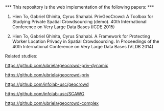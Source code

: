 *** This repository is the web implementation of the following papers: ***

1) Hien To, Gabriel Ghinita, Cyrus Shahabi. PrivGeoCrowd: A Toolbox for Studying Private Spatial Crowdsourcing (demo). 40th International Conference on Very Large Data Bases (ICDE 2015)

2) Hien To, Gabriel Ghinita, Cyrus Shahabi. A Framework for Protecting Worker Location Privacy in Spatial Crowdsourcing. In Proceedings of the 40th International Conference on Very Large Data Bases (VLDB 2014)

Related studies:

https://github.com/ubriela/geocrowd-priv-dynamic

https://github.com/ubriela/geocrowd-priv

https://github.com/infolab-usc/geocrowd

https://github.com/infolab-usc/SCAWG

https://github.com/ubriela/geocrowd-complex
